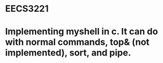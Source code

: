 # EECS3221
# Implementing myshell in c. It can do with normal commands, top& (not implemented), sort, and pipe.
